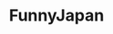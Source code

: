 ---
title: FunnyJapan
crosslinks:
- JapaneseGameShows
- GakiNoTsukai
- japanese
- videos
- smyths
---